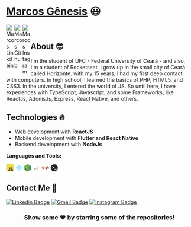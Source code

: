  # <a href="https://www.linkedin.com/in/marcosgenesis/">Marcos Gênesis</a> :smiley:
 
<a href="https://linkedin.com/in/marcosgenesis">
  <img align="left" alt="Marcos Linkdein" width="22px" src="https://cdn.jsdelivr.net/npm/simple-icons@v3/icons/linkedin.svg" />
</a>
<a href="https://github.com/marcosgenesis">
  <img align="left" alt="Marcos Github" width="22px" src="https://cdn.jsdelivr.net/npm/simple-icons@v3/icons/github.svg" />
</a>
<a href="https://instagram.com/eimarquin">
  <img align="left" alt="Marcos Instagram" width="22px" src="https://cdn.jsdelivr.net/npm/simple-icons@v3/icons/instagram.svg" />
</a>

<br/>

## About :sunglasses:
I'm the student of UFC - Federal University of Ceará - and also, I'm a student of Rocketseat. I grow up in the small city of Ceará called Horizonte. with my 15 years, I had my first deep contact with computers. In high school, I learned the basics of PHP, HTML5, and CSS3. In the university, I entered the world of JS. So until here, I have experiences with TypeScript, Javascript, and some Frameworks, like ReactJs, AdonisJs, Express, React Native, and others.

## Technologies :fire:
- Web development with **ReactJS**
- Mobile development with **Flutter and React Native**
- Backend development with **NodeJs**

**Languages and Tools:**  

<code><img height="20" src="https://raw.githubusercontent.com/github/explore/80688e429a7d4ef2fca1e82350fe8e3517d3494d/topics/javascript/javascript.png"></code>
<code><img height="20" src="https://raw.githubusercontent.com/github/explore/80688e429a7d4ef2fca1e82350fe8e3517d3494d/topics/react/react.png"></code>
<code><img height="20" src="https://raw.githubusercontent.com/github/explore/80688e429a7d4ef2fca1e82350fe8e3517d3494d/topics/nodejs/nodejs.png"></code>
<code><img height="20" src="https://raw.githubusercontent.com/github/explore/80688e429a7d4ef2fca1e82350fe8e3517d3494d/topics/mysql/mysql.png"></code>
<code><img height="20" src="https://raw.githubusercontent.com/github/explore/80688e429a7d4ef2fca1e82350fe8e3517d3494d/topics/git/git.png"></code>
<code><img height="20" src="https://raw.githubusercontent.com/github/explore/80688e429a7d4ef2fca1e82350fe8e3517d3494d/topics/terminal/terminal.png"></code>

##  Contact Me :speech_balloon:
[![Linkedin Badge](https://img.shields.io/badge/-marcosgenesis-blue?style=flat-square&logo=Linkedin&logoColor=white&link=https://www.linkedin.com/in/marcosgenesis/)](https://www.linkedin.com/in/marcosgenesis/) [![Gmail Badge](https://img.shields.io/badge/-marcosgenesisof@gmail.com-c14438?style=flat-square&logo=Gmail&logoColor=white&link=mailto:marcosgenesisof@gmail.com)](mailto:marcosgenesisof@gmail.com) [![Instagram Badge](https://img.shields.io/badge/-@eimarquin-e4405f?style=flat-square&labelColor=f94877&logo=instagram&logoColor=white&link=https://www.instagram.com/eimarquin/)](https://www.instagram.com/eimarquin/)

<div align="center">

### Show some ❤️ by starring some of the repositories!

</div>

